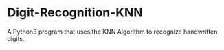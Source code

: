 # Digit-Recognition-KNN
A Python3 program that uses the KNN Algorithm to recognize handwritten digits.
